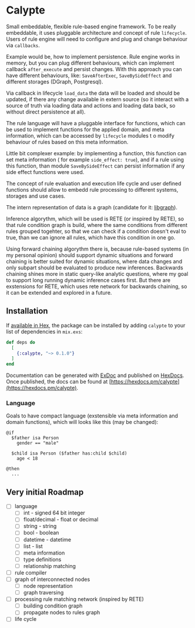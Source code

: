 # Calypte

Small embeddable, flexible rule-based engine framework. To be really embeddable, it uses pluggable
architecture and concept of rule `lifecycle`. Users of rule engine will need to configure and plug
and change behaviour via `callbacks`.

Example would be, how to implement persistence. Rule engine works in memory, but you can plug different
behaviours, which can implement callback `after_execute` and persist changes. With this approach you
can have different behaviours, like: `SaveAfterExec`, `SaveBySideEffect` and different storages
(DGraph, Postgresql).

Via callback in lifecycle `load_data` the data will be loaded and should be updated, if there any
change available in extern source (so it interact with a source of truth via loading data and
actions and loading data back, so without direct persistence at all).

The rule language will have a pluggable interface for functions, which can be used to implement
functions for the applied domain, and meta information, which can be accessed by `lifecycle` modules t
o modify behaviour of rules based on this meta information.

Little bit complexer example: by implementing a function, this function can set meta information (
for example `side_effect: true`), and if a rule using this function, than module `SaveBySideEffect`
can persist information if any side effect functions were used.

The concept of rule evaluation and execution life cycle and user defined functions should allow to
embedd rule processing to different systems, storages and use cases.

The intern representation of data is a graph (candidate for it: [libgraph](https://github.com/bitwalker/libgraph)).

Inference algorythm, which will be used is RETE (or inspired by RETE), so that rule condition graph
is build, where the same conditions from different rules grouped togehter, so that we can check if
a condition doesn't eval to true, than we can ignore all rules, which have this condition in one go.

Using forward chaining algorythm there is, because rule-based systems (in my personal opinion) should
support dynamic situations and forward chaining is better suited for dynamic situations, where data
changes and only subpart should be evaluated to produce new inferences. Backwards chaining shines
more in static query-like analytic questions, where my goal to support long running dynamic inference
cases first. But there are exstensions for RETE, which uses rete network for backwards chaining, so
it can be extended and explored in a future.

## Installation

If [available in Hex](https://hex.pm/docs/publish), the package can be installed
by adding `calypte` to your list of dependencies in `mix.exs`:

```elixir
def deps do
  [
    {:calypte, "~> 0.1.0"}
  ]
end
```

Documentation can be generated with [ExDoc](https://github.com/elixir-lang/ex_doc)
and published on [HexDocs](https://hexdocs.pm). Once published, the docs can
be found at [https://hexdocs.pm/calypte](https://hexdocs.pm/calypte).

### Language

Goals to have compact language (exstensible via meta information and domain functions), which will
looks like this (may be changed):

```
@if
  $father isa Person
    gender == "male"

  $child isa Person ($father has:child $child)
    age < 18

@then
  ...
```

## Very initial Roadmap

- [ ] language
  - [ ] int - signed 64 bit integer
  - [ ] float/decimal - float or decimal
  - [ ] string - string
  - [ ] bool - boolean
  - [ ] datetime - datetime
  - [ ] list - list
  - [ ] meta information
  - [ ] type definitions
  - [ ] relationship matching
- [ ] rule compiler
- [ ] graph of interconnected nodes
  - [ ] node representation
  - [ ] graph traversing
- [ ] processing rule matching network (inspired by RETE)
  - [ ] building condition graph
  - [ ] propagate nodes to rules graph
- [ ] life cycle